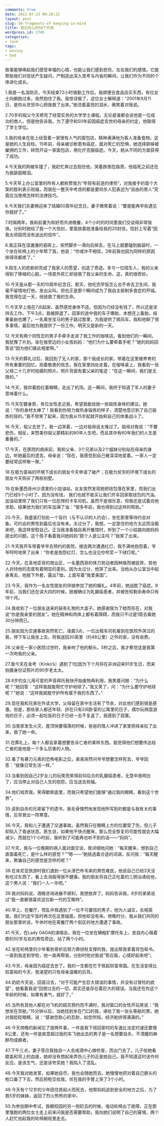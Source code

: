 ```yaml
---
comments: true
date: 2011-07-23 00:28:22
layout: post
slug: 50-fragments-of-keeping-in-mind
title: 铭记在心的50个片段
wordpress_id: 2745
categories:
- love
tags:
- moving
- bad
---
```


故事能够唤起我们感受幸福的心情，也能让我们感到悲伤，左右我们的感情。它能帮助我们对现状产生疑问，产制造出深入思考与内省的瞬间，让我们作为不同的个体进化成长。



1.我是一名消防员，今天结束72小时值勤工作后，我顺便去食品店买东西，有位女士向朝跑过来，突然抱住了我。我惊讶极了，这位女士解释道：“2001年9月11日，是你从世贸中心把我救了出来。”她流着喜悦的泪水，微笑着对我说。

2.70岁的祖父今天修完了经营实务的大学学士课程。无论是谁都会说他是一位成功的商人，但是他告诉我，为了遵守和50年前因癌症去世的母亲的约定，他取得了学士学位。

3.我的母亲在街上经营着一家很有人气的面包店，精神满满地为客人准备食物。这是她的人生目标。15年前，母亲被诊断患有癌症，面对死亡的恐惧，她选择辞掉被雇佣的工作，转而开设一家面包店，用化疗克服癌症。今天，她从不同的方面获得了成功。

4.今天我的狗被车撞了，我赶忙奔过去抱住他，哭着跌倒在路旁。他临死之前还在为我舔舐眼泪。

5.今天早上办公室里的所有人都称赞我为“年轻有前途的律师”，对我接手的首个大案的胜利表示祝福，而我在一整天中考虑的都是要将杀人犯表述为“自由的男人”究竟应当使用怎样的法律技巧。

6.今天我们夫妻俩迎来了结婚50周年纪念日，妻子微笑着说：“要是能再早些遇见你就好了。”

7.时隔两年，我和前妻为和好而共进晚餐，4个小时的时间里我们交谈得非常愉快。分别时她给了我一个大信封，里面放着她准备给我的20封信，信封上写着“因我太顽固而没有送出的信件”。

8.我正踩在湿漉漉的瓷砖上，突然脚步一滑向后摔去，在马上就要磕到脑袋时，一个坐在轮椅上的少年帮了我，他说：“你或许不相信，3年前我也因为同样的原因摔得背都疼了。”

9.陌生人的悲剧却完成了我家人的愿望，创造了奇迹。多亏一位陌生人，我的父亲得到了移植的心脏。一场意外死亡却拯救了我父亲的生命，这，真的很奇妙。

10.今天是从那一天的10周年纪念日。那天，他吃完早饭怎么也不肯去卫生间，我毫不留情地打他，发出尖叫。但也正是那个瞬间成为了我自主抵制多食症的开端。我觉得在这一天，他拯救了我的生命。

11.今天早上我在7点起床，虽然感觉身体不适，但因为已经没有钱了，所以还是坚持去工作。下午3点，我被辞退了。回家的途中我的车子爆胎，本想还上备胎，结果备胎也爆了。一名乘坐宝马的男子路过那里，为我提供了顺风车，我和他聊了很多事情，最后他为我提供了一份工作。明天又是新的一天。

12.今天有两个同性恋的男子手牵手走进了我工作的咖啡店。看到他们的一瞬间，我犹豫了片刻。坐在我旁边的小女孩妈妈：“他们为什么要牵着手呢？”她的妈妈回答说“因为他们彼此相爱啊。”

13.今天的葬礼过后，我回到了无人的家，那个我成长的家。带着在这里被养育的所有重要的回忆，抱着敬畏的信念，我在家里四处走着。在咖啡桌上，我看到一张父母二十几岁时拍摄的照片。照片背面有着父亲的笔迹：“在这一瞬间，我们是无限的。”

14.今天，我仰着脸红着眼睛，走出了机场。这一瞬间，我终于知道了军人的妻子意味着什么。

15.今天在健身房，有位女性走近我，希望我能给她一些锻炼身体的建议。她说：“你的身材太棒了！我看到你努力做热身锻炼的样子，清楚地意识到了自己锻炼的目的。”我不禁笑了起来，因为我从15岁起就开始和自己的体重战斗了。

16.今天，祖父去世了。我一边哭着，一边对祖母说太难过了。祖母对我说：“不要悲伤，相反，来赞美你祖父那精彩的80年人生吧，而且其中有60年我们的人生是重叠的。”

17.今天，在医院的病床前，我和父亲、3个兄弟以及2个姐妹分别站在母亲的身边，听她最后的遗言。母亲说：“现在，我感觉到自己被深深地爱着。一家人一定要经常这样聚一聚。”

18.在极为富裕的环境下成长的朋友今天申请了破产；在极为贫穷的环境下成长的朋友今天购买了两栋别墅。

19.在新墨西哥州沙漠里的小加油站，女友突然发现她把钱包落在家里，而我们出门已经5个小时了。因为没有钱， 我们也就不能买让我们开车回家取钱包的汽油。加油站里除了我们只有一位彪悍的卡车司机。虽然不是很乐意，但我还是试着向他求助，结果他为我们的车加满了油：“很多年前，我也得到过这样的帮助。”

20.今天，我盛装打扮赴一个盲约（与不认识的人约会），坐在那里等待约会对象。可约会的男性到最后也没有来。太过分了，我想。一定是住的地方太远而没能来吧，我这样安慰自己。正当我准备独自离开餐馆时，听到了一个小姑娘向她妈妈提出的问题。这个孩子看着我问她妈妈“那个人是公主吗？”我笑了出来。

21.今天我开车带着爷爷去预约的医院，接连两次遭遇红灯，我不满地抱怨着，爷爷呵呵地笑了出来：“你老是抱怨红灯，怎么也没见你夸奖一下绿灯呢。”

22.今天，在圣地亚哥的商业区，一名墨西哥的体力劳动者因种族而被捉弄，其他人对待他的态度有着明显的差别。因为太过分，他哭了出来。当他从办公室当中起身离去，他脱下外套，露出T恤，上面写着“我爱美国”。

23.今天，我作为一名女性朋友的伴娘参加了她的婚礼。4年前，她战胜了癌症。8年前，当我们还在读大四的时候，她被确诊为乳腺癌患者，并被告知剩余寿命只有18个月。

24.我收到了一位朋友送来的装有礼物的大盒子。她感谢我为了她而存在，对我说“你是我亲爱的朋友”。她在精神和肉体上都有着障碍，而我只不过是1周去看她30分钟而已。

25.朋友因为交通事故突然死亡。凌晨3点，一位出租车司机看到在医院外哭泣的我，停下车让我坐上去，将我送回30英里（约48公里）之外的家，没有收费。

26.父亲在一家小医院过世时，我亲吻了他的额头。5秒之后，我才察觉这是我第一次吻我的父亲。

27.我今天在金考（Kinko’s）遇到了1位因为下个月将在非洲迎来91岁生日，而来拍摄身份证照片的90岁老太太。



28.8岁的女儿用可爱的声音拜托我快开始废物再利用。我笑着问她：“为什么呢？”她回答：“这样我就能帮忙守护地球了。”我又笑了，问：“为什么要守护地球呢？”她说：“这样我就能守护所有属于我的东西了。”

29.现在我和兄弟在外读大学，父母留在家中生活有了节余，对此他们感到很是感激。但是，那些家人都还年轻、挤在只有2间卧室的公寓里的日子，偶尔玩棋盘游戏的日子，必须一起吃饭的日子已经一去不复返了，我感到了寂寞。

30.当我家发生火灾，屋顶快要塌落的时候，爸爸的情人冲进了家里把母亲拉了出来，救了她一命。

31.在葬礼上，每个人都会拿着想要告诉亡者的某样东西。我觉得他们想要传达给亡者的是他是一个多么厉害的人物。

32.看了有暴力元素的恐怖电影之后，弟弟突然问爷爷想要怎样死去，爷爷回答：“就像日常生活一样。”

33.当看到因自己2岁女儿的玩笑而笑得前仰后合的乳腺癌患者，无意中我明白了，应当停止对自己人生的抱怨，应当送去祝福。

34.他们戏弄我，笑得歇斯底里，而我只希望他们能够“通过我的眼睛，看到这个世界”。

35.读到自杀的兄弟留下的遗书，我毛骨悚然地发现他所写到的都是与我有关的事情，后背冒出一阵寒意。

36.今天，我和儿子遭遇了交通事故。虽然我只在眼睛上方的位置受了伤，但儿子却陷入了昏迷状态。医生说，如果他不快点醒来，那么完全恢复的可能性就会大幅减少。而就在1个小时前，我听到了可能再也听不到的话——“妈妈”。

37.今天，我与一位晚期的病人面对面交谈，我详细地问她：“每天醒来，想到自己直面着死亡，是什么样的感觉？”“嗯——”她挑选着合适的词语，反问我：“每天醒来，欺骗自己的感觉是怎样的呢？”

38.在肯尼亚旅游时我们遇到一位从津巴布韦来的男性难民，他说自己已经3天没有吃过东西了，看上去消瘦得很不健康。我的朋友将自己正吃着的三明治递给他，这个男人说：“我们一人一半吧。”

39.我对妈妈说，酒瘾咨询进展不顺利，我想放弃了。妈妈告诉我，8岁的弟弟说过“我一直都很喜欢这位新一代的艾略特”。

40.早上，在餐厅，慌乱中我遇到了一位不可置信的男子，他为人诚实，长相英俊。我们约定午饭时再次在这里碰面，但他却没有来。傍晚时分，我从我们共同的朋友那里听说，午休时他在离餐厅两个街区的地方遭遇了事故。

41.今天，在Lady GAGA的演唱会，我在一位坐在辆粗犷摩托车上、发自内心唱着歌的50岁左右的男性旁边，站了两个小时。

42.坐在轮椅里的少年看到骨折后努力靠拐杖支撑的我，提出帮我拿着背包和书。一直到我走到学校，他一直再帮我，分别时他对我说“答应我，心情好起来吧”。

43.今天，母亲因为癌症去世了。我的一生都在忙于筑起财富帝国。在生活变得比较富裕的今天，我渴望的只有母亲温暖的后背。

44.奶奶今天说，回首过去，“对于可能产生巨大错误的事情，并没有过冒险的欲望”，她看着我说“回想过去的一切，其实还是存在着巨大的错误。当我还在你这个年龄的时候，如果有勇气，就好了。”

45.当所有其他人都在对飞机的超员预约而不满时，我对窗口的女性开玩笑说：“我想坐在货舱。”15分钟以后，当她找到坐在门口的我，递给了我一张头等舱的票。她对我眨眨眼睛，说：“感谢您耐心的忍耐，如您所知，经济舱挤得满满的。”

46.今天傍晚的新闻忘了提两件事，一件是我下班回家时的车速比法定时速还要慢8公里，还有一件是故意超过我的车飞驰出去的男子是一名想要自杀、不清醒的麻醉剂成瘾者。

47.下午三点，妻子答应我独自一人去戒酒中心做检查，而出门去了。儿子给她看膝盖和背上的血痕，她却没有想起来弄伤儿子的正是她自己。我不知道这时该作何反应。是该生气，还是该夸奖她？我陷入了混乱。

48.今天我对她发誓，如果她自尽，我也会随她而去。她慢慢地把对着自己额头的枪口垂了下去，然后把枪交给我，伏在我的手臂上哭了3个小时。

49.今天有个12岁的少年因住房起火而死去，他帮妈妈逃到安全的地方之后，为了救5岁的妹妹，返回了烈火熊熊的家中。

50.为参加期中考试，我朝校园的另一侧赶去的时候，电动轮椅出了故障，正在那里慢跑的两位女士走上前来问我是否需要帮助，我向她们说明了自己的窘境，两个人赶忙抬起我的轮椅朝班里走去。

